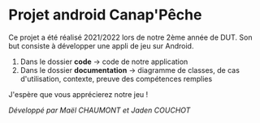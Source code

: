 # Projet android Canap'Pêche


Ce projet a été réalisé 2021/2022 lors de notre 2ème année de DUT. Son but consiste à développer une appli de jeu sur Android.
1. Dans le dossier **code** -> code de notre application
1. Dans le dossier **documentation** -> diagramme de classes, de cas d'utilisation, contexte, preuve des compétences remplies

J'espère que vous apprécierez notre jeu !

*Développé par Maël CHAUMONT et Jaden COUCHOT*